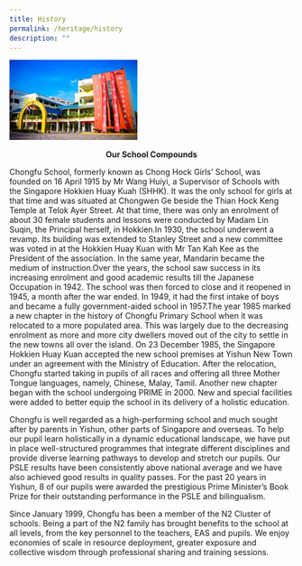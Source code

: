 ```yaml
---
title: History
permalink: /heritage/history
description: ""
---
```

<img src="/images/Pic_Chongfu.jpeg" 
     style="width:45%">
		 
<center><strong>Our School Compounds</center></strong>

Chongfu School, formerly known as Chong Hock Girls’ School, was founded on 16 April 1915 by Mr Wang Huiyi, a Supervisor of Schools with the Singapore Hokkien Huay Kuah (SHHK). It was the only school for girls at that time and was situated at Chongwen Ge beside the Thian Hock Keng Temple at Telok Ayer Street. At that time, there was only an enrolment of about 30 female students and lessons were conducted by Madam Lin Suqin, the Principal herself, in Hokkien.In 1930, the school underwent a revamp. Its building was extended to Stanley Street and a new committee was voted in at the Hokkien Huay Kuan with Mr Tan Kah Kee as the President of the association. In the same year, Mandarin became the medium of instruction.Over the years, the school saw success in its increasing enrolment and good academic results till the Japanese Occupation in 1942. The school was then forced to close and it reopened in 1945, a month after the war ended. In 1949, it had the first intake of boys and became a fully government-aided school in 1957.The year 1985 marked a new chapter in the history of Chongfu Primary School when it was relocated to a more populated area. This was largely due to the decreasing enrolment as more and more city dwellers moved out of the city to settle in the new towns all over the island. On 23 December 1985, the Singapore Hokkien Huay Kuan accepted the new school premises at Yishun New Town under an agreement with the Ministry of Education. After the relocation, Chongfu started taking in pupils of all races and offering all three Mother Tongue languages, namely, Chinese, Malay, Tamil. Another new chapter began with the school undergoing PRIME in 2000. New and special facilities were added to better equip the school in its delivery of a holistic education.

Chongfu is well regarded as a high-performing school and much sought after by parents in Yishun, other parts of Singapore and overseas. To help our pupil learn holistically in a dynamic educational landscape, we have put in place well-structured programmes that integrate different disciplines and provide diverse learning pathways to develop and stretch our pupils. Our PSLE results have been consistently above national average and we have also achieved good results in quality passes. For the past 20 years in Yishun, 8 of our pupils were awarded the prestigious Prime Minister’s Book Prize for their outstanding performance in the PSLE and bilingualism.

Since January 1999, Chongfu has been a member of the N2 Cluster of schools. Being a part of the N2 family has brought benefits to the school at all levels, from the key personnel to the teachers, EAS and pupils. We enjoy economies of scale in resource deployment, greater exposure and collective wisdom through professional sharing and training sessions.